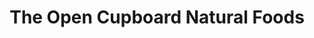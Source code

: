 ---
title: "The Open Cupboard Natural Foods"
url: /seaford/the-open-cupboard-natural-foods/
shop: Bioladen
---